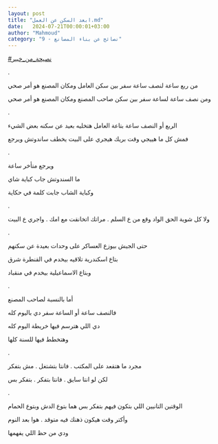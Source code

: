 ```yaml
---
layout: post
title: "ابعد السكن عن العمل.md"
date:   2024-07-21T00:00:01+03:00
author: "Mahmoud"
category: "9 - نصائح عن بناء المصانع"
---
```

[<u>\#نصيحة_من_خبير</u>](https://www.facebook.com/hashtag/%D9%86%D8%B5%D9%8A%D8%AD%D8%A9_%D9%85%D9%86_%D8%AE%D8%A8%D9%8A%D8%B1?__eep__=6&__cft__%5b0%5d=AZWneg6ztSIyaIdhthH3Y-uXzHmOj9lbMs11a-3bkKPtJKazBNTsGOPGdUKLgkSSpqm1K1Ql2yhFIaKZisS_b42yU82AnUucywrqZ90dx7rx27RZkCOI3BOkGUgEEqKn-W5wt-fxeGMma12LylVVI9SKLwYJxn4tYcWcXhwSr0-ZeQ&__tn__=*NK-R)

.

من ربع ساعة لنصف ساعة سفر بين سكن العامل ومكان المصنع هو
أمر صحي

ومن نصف ساعة لساعة سفر بين سكن صاحب المصنع ومكان المصنع
هو أمر صحي

.

الربع أو النصف ساعة بتاعة العامل هتخليه بعيد عن سكنه بعض
الشيء

فمش كل ما هييجي وقت بريك هيجري على البيت يخطف ساندوتش
ويرجع

.

ويرجع متأخر ساعة

ما السندوتش جاب كباية شاي

وكباية الشاب جابت كلمة في حكاية

.

ولا كل شوية الحق الواد وقع من ع السلم . مراتك اتخانقت مع
امك . واجري ع البيت

.

حتى الجيش بيوزع العساكر على وحدات بعيدة عن سكنهم

بتاع اسكندرية تلاقيه بيخدم في القنطرة شرق

وبتاع الاسماعيلية بيخدم في منقباد

.

أما بالنسبة لصاحب المصنع

فالنصف ساعة أو الساعة سفر دي باليوم كله

دي اللي هترسم فيها خريطة اليوم كله

وهتخطط فيها للسنة كلها

.

مجرد ما هتقعد على المكتب . فانتا بتشتغل . مش
بتفكر

لكن لو انتا سايق . فانتا بتفكر . بتفكر بس

.

الوقتين التانيين اللي بتكون فيهم بتفكر بس هما بتوع الدش
وبتوع الحمام

وأكتر وقت هيكون ذهنك فيه متوقد . هوا بعد النوم

ودي من حظ اللي يفهمها
